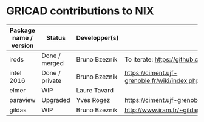 # GRICAD contributions to NIX

| Package name / version | Status          | Developper(s)           | Informations / Links                                                                                     |
|------------------------|-----------------|-------------------------|----------------------------------------------------------------------------------------------------------|
| irods                  | Done / merged   | Bruno Bzeznik           | To iterate: https://github.com/NixOS/nixpkgs/pull/19898                                                  |
| intel 2016             | Done / private  | Bruno Bzeznik           | https://ciment.ujf-grenoble.fr/wiki/index.php/NIX_packaging_WIP#Compilateurs_et_libs_Intel_2016          |
| elmer                  | WIP             | Laure Tavard            |                                                                                                          |
| paraview               | Upgraded        | Yves Rogez              | https://ciment.ujf-grenoble.fr/wiki/index.php/NIX_packaging_WIP#Paraview                                 |
| gildas                 | WIP             | Bruno Bzeznik           | http://www.iram.fr/~gildas/dist/gildas.README                                                            |


